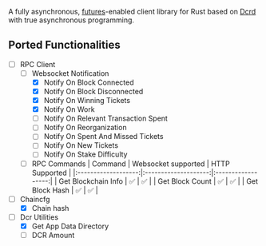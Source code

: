 A fully asynchronous, [futures](https://github.com/rust-lang/futures-rs)-enabled client
library for Rust based on [Dcrd](https://github.com/decred/dcrd) with true asynchronous programming.

## Ported Functionalities
- [ ] RPC Client
    - [ ] Websocket Notification
        - [x] Notify On Block Connected
        - [x] Notify On Block Disconnected
        - [x] Notify On Winning Tickets
        - [x] Notify On Work
        - [ ] Notify On Relevant Transaction Spent
        - [ ] Notify On Reorganization
        - [ ] Notify On Spent And Missed Tickets
        - [ ] Notify On New Tickets
        - [ ] Notify On Stake Difficulty

    - [ ] RPC Commands
        |        Command      |  Websocket supported |   HTTP Supported   |
        |:-------------------:|:--------------------:|:------------------:|
        | Get Blockchain Info |  :white_check_mark:  | :white_check_mark: |
        | Get Block Count     |  :white_check_mark:  | :white_check_mark: |
        | Get Block Hash      |  :white_check_mark:  | :white_check_mark: |

- [ ] Chaincfg
    - [x] Chain hash

- [ ] Dcr Utilities
    - [x] Get App Data Directory
    - [ ] DCR Amount

